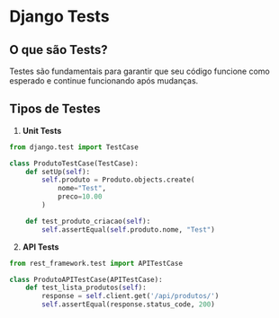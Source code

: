 # Django Tests

## O que são Tests?

Testes são fundamentais para garantir que seu código funcione como esperado e continue funcionando após mudanças.

## Tipos de Testes

1. **Unit Tests**
```python
from django.test import TestCase

class ProdutoTestCase(TestCase):
    def setUp(self):
        self.produto = Produto.objects.create(
            nome="Test",
            preco=10.00
        )

    def test_produto_criacao(self):
        self.assertEqual(self.produto.nome, "Test")
```

2. **API Tests**
```python
from rest_framework.test import APITestCase

class ProdutoAPITestCase(APITestCase):
    def test_lista_produtos(self):
        response = self.client.get('/api/produtos/')
        self.assertEqual(response.status_code, 200)
```
